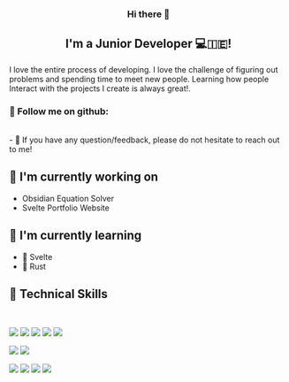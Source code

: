 <h3 align="center">
Hi there 👋
</h3>

<h2 align="center">
I'm a Junior Developer 💻🇮🇪!
</h2> 

I love the entire process of developing. I love the challenge of figuring out problems and spending time to meet new people. Learning how people Interact with the projects I create is always great!.

### 🤝 Follow me on github:

</br>
- 💬 If you have any question/feedback, please do not hesitate to reach out to me!

## 🔭 I'm currently working on

- Obsidian Equation Solver
- Svelte Portfolio Website

## 🌱 I'm currently learning

- 🎨 Svelte
- 🦀 Rust 

## 💼 Technical Skills

<br>

![](https://img.shields.io/badge/Code-Svelte-informational?style=flat&logo=svelte&color=ff3e00)
![](https://img.shields.io/badge/Code-JavaScript-informational?style=flat&logo=JavaScript&color=F7DF1E)
![](https://img.shields.io/badge/Code-C-informational?style=flat&logo=C&color=grey)
![](https://img.shields.io/badge/Code-PostgreSQL-informational?style=flat&logo=PostgreSQL&color=336791)
![](https://img.shields.io/badge/Code-Python-informational?style=flat&logo=Python&color=003B57)


![](https://img.shields.io/badge/Style-Bootstrap-informational?style=flat&logo=Bootstrap&color=7952B3)
![](https://img.shields.io/badge/Style-CSS3-informational?style=flat&logo=CSS3&color=1572B6)




![](https://img.shields.io/badge/Tools-NPM-informational?style=flat&logo=NPM&color=CB3837)
![](https://img.shields.io/badge/Tools-Postman-informational?style=flat&logo=Postman&color=FF6C37)
![](https://img.shields.io/badge/Tools-Git-informational?style=flat&logo=Git&color=F05032)
![](https://img.shields.io/badge/Tools-GitHub-informational?style=flat&logo=GitHub&color=181717)



